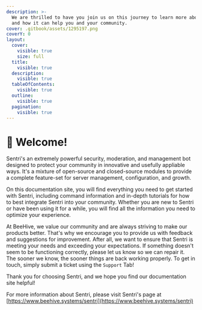 ```yaml
---
description: >-
  We are thrilled to have you join us on this journey to learn more about Sentri
  and how it can help you and your community.
cover: .gitbook/assets/1295197.png
coverY: 0
layout:
  cover:
    visible: true
    size: full
  title:
    visible: true
  description:
    visible: true
  tableOfContents:
    visible: true
  outline:
    visible: true
  pagination:
    visible: true
---
```


# 👋 Welcome!

Sentri's an extremely powerful security, moderation, and management bot designed to protect your community in innovative and usefully appliable ways. It's a mixture of open-source and closed-source modules to provide a complete feature-set for server management, configuration, and growth.&#x20;

On this documentation site, you will find everything you need to get started with Sentri, including command information and in-depth tutorials for how to best integrate Sentri into your community. Whether you are new to Sentri or have been using it for a while, you will find all the information you need to optimize your experience.

At BeeHive, we value our community and are always striving to make our products better. That's why we encourage you to provide us with feedback and suggestions for improvement. After all, we want to ensure that Sentri is meeting your needs and exceeding your expectations. If something doesn't seem to be functioning correctly, please let us know so we can repair it. The sooner we know, the sooner things are back working properly. To get in touch, simply submit a ticket using the `Support` Tab!

Thank you for choosing Sentri, and we hope you find our documentation site helpful!

For more information about Sentri, please visit Sentri's page at [https://www.beehive.systems/sentri](https://www.beehive.systems/sentri)
